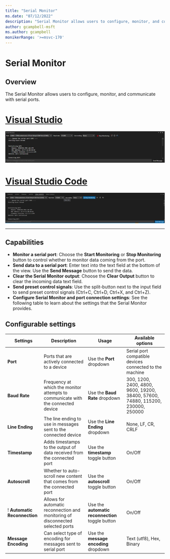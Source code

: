 ```yaml
---
title: "Serial Monitor"
ms.date: "07/12/2022"
description: "Serial Monitor allows users to configure, monitor, and communicate with serial ports."
author: gcampbell-msft
ms.author: gcampbell
monikerRange: '>=msvc-170'
---
```

# Serial Monitor

## Overview

The Serial Monitor allows users to configure, monitor, and communicate with serial ports.

# [Visual Studio](#tab/visual-studio)

![Serial Monitor in VS](media/serial-monitor.png)

# [Visual Studio Code](#tab/visual-studio-code)

![Serial Monitor in VSCode](media/serial-monitor-vscode.png)

---

## Capabilities

- **Monitor a serial port**: Choose the **Start Monitoring** or **Stop Monitoring** button to control whether to monitor data coming from the port.
- **Send data to a serial port**: Enter text into the text field at the bottom of the view. Use the **Send Message** button to send the data.
- **Clear the Serial Monitor output**: Choose the **Clear Output** button to clear the incoming data text field.
- **Send preset control signals**: Use the split-button next to the input field to send preset control signals (Ctrl+C, Ctrl+D, Ctrl+X, and Ctrl+Z).
- **Configure Serial Monitor and port connection settings**: See the following table to learn about the settings that the Serial Monitor provides.

## Configurable settings

| Settings | Description | Usage | Available options |
|--|--|--|--|
| **Port** | Ports that are actively connected to a device | Use the **Port** dropdown | Serial port compatible devices connected to the machine |
| **Baud Rate** | Frequency at which the monitor attempts to communicate with the connected device | Use the **Baud Rate** dropdown | 300, 1200, 2400, 4800, 9600, 19200, 38400, 57600, 74880, 115200, 230000, 250000 |
| **Line Ending** | The line ending to use in messages sent to the connected device | Use the **Line Ending** dropdown | None, LF, CR, CRLF |
| **Timestamp** | Adds timestamps to the output of data received from the connected port | Use the **timestamp** toggle button | On/Off |
| **Autoscroll** | Whether to auto-scroll new content that comes from the connected port | Use the **autoscroll** toggle button | On/Off |
! **Automatic Reconnection** | Allows for automatic reconnection and monitoring of disconnected selected ports | Use the **automatic reconnection** toggle button | On/Off|
| **Message Encoding** | Can select type of encoding for messages sent to serial port | Use the **message encoding** dropdown | Text (utf8), Hex, Binary |
